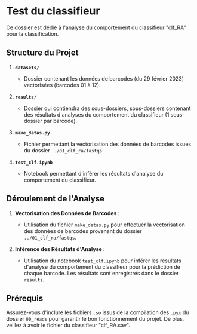# Test du classifieur

Ce dossier est dédié à l'analyse du comportement du classifieur "clf_RA" pour la classification.

## Structure du Projet

1. **`datasets/`**
   - Dossier contenant les données de barcodes (du 29 février 2023) vectorisées (barcodes 01 à 12).

2. **`results/`**
   - Dossier qui contiendra des sous-dossiers, sous-dossiers contenant des résultats d'analyses du comportement du classifieur (1 sous-dossier par barcode).

3. **`make_datas.py`**
   - Fichier permettant la vectorisation des données de barcodes issues du dossier `../01_clf_ra/fastqs`.

4. **`test_clf.ipynb`**
   - Notebook permettant d'inférer les résultats d'analyse du comportement du classifieur.

## Déroulement de l'Analyse

1. **Vectorisation des Données de Barcodes :**
   - Utilisation du fichier `make_datas.py` pour effectuer la vectorisation des données de barcodes provenant du dossier `../01_clf_ra/fastqs`.

2. **Inférence des Résultats d'Analyse :**
   - Utilisation du notebook `test_clf.ipynb` pour inférer les résultats d'analyse du comportement du classifieur pour la prédiction de chaque barcode. Les résultats sont enregistrés dans le dossier `results`.

## Prérequis

Assurez-vous d'inclure les fichiers `.so` issus de la compilation des `.pyx` du dossier `00_reads` pour garantir le bon fonctionnement du projet. De plus, veillez à avoir le fichier du classifieur "clf_RA.sav".